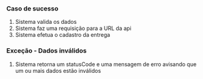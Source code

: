### Caso de sucesso

1. Sistema valida os dados
2. Sistema faz uma requisição para a URL da api
3. Sistema efetua o cadastro da entrega

### Exceção - Dados inválidos

1. Sistema retorna um statusCode e uma mensagem de erro avisando que um ou mais dados estão inválidos
